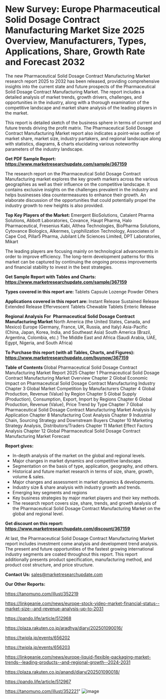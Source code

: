# New Survey: Europe Pharmaceutical Solid Dosage Contract Manufacturing Market Size 2025 Overview, Manufacturers, Types, Applications, Share, Growth Rate and Forecast 2032

The new Pharmaceutical Solid Dosage Contract Manufacturing Market research report 2025 to 2032 has been released, providing comprehensive insights into the current state and future prospects of the Pharmaceutical Solid Dosage Contract Manufacturing Market. The report includes a detailed analysis of market trends, growth drivers, challenges, and opportunities in the industry, along with a thorough examination of the competitive landscape and market share analysis of the leading players in the market.

This report is detailed sketch of the business sphere in terms of current and future trends driving the profit matrix. The Pharmaceutical Solid Dosage Contract Manufacturing Market report also indicates a point-wise outline of market share, market size, industry partakers, and regional landscape along with statistics, diagrams, &amp; charts elucidating various noteworthy parameters of the industry landscape.

<strong><b>Get PDF Sample Report: <a href=https://www.marketresearchupdate.com/sample/367159>https://www.marketresearchupdate.com/sample/367159</a></b></strong>

The research report on the Pharmaceutical Solid Dosage Contract Manufacturing market explores the key growth markers across the various geographies as well as their influence on the competitive landscape. It contains exclusive insights on the challenges prevalent in the industry and helps businesses idea countermeasures to enhance their growth. An elaborate discussion of the opportunities that could potentially propel the industry growth to new heights is also provided.

<strong><b>Top Key Players of the Market:
</b></strong>Emergent BioSolutions, Catalent Pharma Solutions, Abbott Laboratories, Covance, Haupt Pharma, Halo Pharmaceutical, Fresenius Kabi, Althea Technologies, BioPharma Solutions, Cytovance Biologics, Alkermes, Lyophilization Technology, Associates of Cape Cod, Pillar5 Pharma, Jubilant Life Sciences Limited, DPT Laboratories, Mikart<strong><b>
</b></strong>

The leading players are focusing mainly on technological advancements in order to improve efficiency. The long-term development patterns for this market can be captured by continuing the ongoing process improvements and financial stability to invest in the best strategies.

<strong><b>Get Sample Report with Tables and Charts: <a href=https://www.marketresearchupdate.com/sample/367159>https://www.marketresearchupdate.com/sample/367159</a></b></strong>

<strong><b>Types covered in this report are:
</b></strong>Tablets
Capsule
Lozenge
Powder
Others<strong><b>
</b></strong>

<strong><b>Applications covered in this report are:
</b></strong>Instant Release
Sustained Release
Extended Release
Effervescent Tablets
Chewable Tablets
Enteric Release<strong><b>
</b></strong>

<strong><b>Regional Analysis For  Pharmaceutical Solid Dosage Contract Manufacturing Market</b></strong><strong><b>
</b></strong>North America (the United States, Canada, and Mexico)
Europe (Germany, France, UK, Russia, and Italy)
Asia-Pacific (China, Japan, Korea, India, and Southeast Asia)
South America (Brazil, Argentina, Colombia, etc.)
The Middle East and Africa (Saudi Arabia, UAE, Egypt, Nigeria, and South Africa)

<strong><b>To Purchase this report (with all Tables, Charts, and Figures): <a href=https://www.marketresearchupdate.com/buynow/367159>https://www.marketresearchupdate.com/buynow/367159</a></b></strong>

<strong><b>Table of Contents</b></strong><strong><b>
</b></strong>Global Pharmaceutical Solid Dosage Contract Manufacturing Market Report 2025
Chapter 1 Pharmaceutical Solid Dosage Contract Manufacturing Market Overview
Chapter 2 Global Economic Impact on Pharmaceutical Solid Dosage Contract Manufacturing Industry
Chapter 3 Global Market Competition by Manufacturers
Chapter 4 Global Production, Revenue (Value) by Region
Chapter 5 Global Supply (Production), Consumption, Export, Import by Regions
Chapter 6 Global Production, Revenue (Value), Price Trend by Type
Chapter 7 Global Pharmaceutical Solid Dosage Contract Manufacturing Market Analysis by Application
Chapter 8 Manufacturing Cost Analysis
Chapter 9 Industrial Chain, Sourcing Strategy and Downstream Buyers
Chapter 10 Marketing Strategy Analysis, Distributors/Traders
Chapter 11 Market Effect Factors Analysis
Chapter 12 Global Pharmaceutical Solid Dosage Contract Manufacturing Market Forecast

<strong><b>Report gives:</b></strong>

- In-depth analysis of the market on the global and regional levels.
- Major changes in market dynamics and competitive landscape.
- Segmentation on the basis of type, application, geography, and others.
- Historical and future market research in terms of size, share, growth, volume &amp; sales.
- Major changes and assessment in market dynamics &amp; developments.
- Industry size &amp; share analysis with industry growth and trends.
- Emerging key segments and regions
- Key business strategies by major market players and their key methods.
- The research report covers size, share, trends, and growth analysis of the Pharmaceutical Solid Dosage Contract Manufacturing Market on the global and regional level.

<strong><b>Get discount on this report: <a href=https://www.marketresearchupdate.com/discount/367159>https://www.marketresearchupdate.com/discount/367159</a></b></strong>

At last, the Pharmaceutical Solid Dosage Contract Manufacturing Market report includes investment come analysis and development trend analysis. The present and future opportunities of the fastest growing international industry segments are coated throughout this report. This report additionally presents product specification, manufacturing method, and product cost structure, and price structure.

<strong><b>Contact Us:
</b></strong>sales@marketresearchupdate.com

<strong>Our Other Reports:</strong>

<a href=https://tanomuno.com/illust/352219>https://tanomuno.com/illust/352219</a>

<a href=https://linkgeanie.com/news/europe-stock-video-market-financial-status--market-size--and-revenue-analysis-up-to-2031>https://linkgeanie.com/news/europe-stock-video-market-financial-status--market-size--and-revenue-analysis-up-to-2031</a>

<a href=https://pando.life/article/512968>https://pando.life/article/512968</a>

<a href=https://plaza.rakuten.co.jp/aradhya/diary/202501090016/>https://plaza.rakuten.co.jp/aradhya/diary/202501090016/</a>

<a href=https://twipla.jp/events/656202>https://twipla.jp/events/656202</a>

<a href=https://twipla.jp/events/656203>https://twipla.jp/events/656203</a>

<a href=https://linkgeanie.com/news/europe-liquid-flexible-packaging-market-trends--leading-products--and-regional-growth--2024-2031>https://linkgeanie.com/news/europe-liquid-flexible-packaging-market-trends--leading-products--and-regional-growth--2024-2031</a>

<a href=https://plaza.rakuten.co.jp/anandi/diary/202501090018/>https://plaza.rakuten.co.jp/anandi/diary/202501090018/</a>

<a href=https://pando.life/article/512967>https://pando.life/article/512967</a>

<a href=https://tanomuno.com/illust/352221>https://tanomuno.com/illust/352221</a>"
![image](https://github.com/user-attachments/assets/5bbda491-2058-404b-ba8d-f40dbbd8a2ed)
